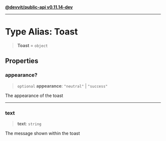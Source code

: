 [**@devvit/public-api v0.11.14-dev**](../README.md)

---

# Type Alias: Toast

> **Toast** = `object`

## Properties

<a id="appearance"></a>

### appearance?

> `optional` **appearance**: `"neutral"` \| `"success"`

The appearance of the toast

---

<a id="text"></a>

### text

> **text**: `string`

The message shown within the toast
